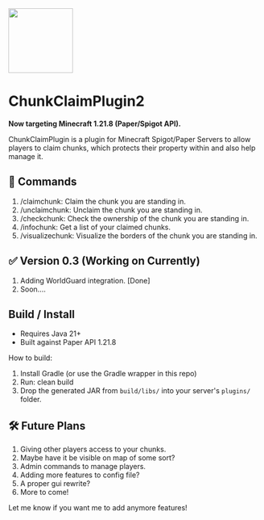 <img src="https://cdn.modrinth.com/data/8C4QfJDU/070d802c6f909b3c1324b3cad46d6b4d9ab5131f_96.webp" width="128">

# ChunkClaimPlugin2
 **Now targeting Minecraft 1.21.8 (Paper/Spigot API).**
 
 ChunkClaimPlugin is a plugin for Minecraft Spigot/Paper Servers to allow players to claim chunks, which protects their property within and also help manage it.

## 📜 Commands
1. /claimchunk: Claim the chunk you are standing in.
2. /unclaimchunk: Unclaim the chunk you are standing in.
3. /checkchunk: Check the ownership of the chunk you are standing in.
4. /infochunk: Get a list of your claimed chunks.
5. /visualizechunk: Visualize the borders of the chunk you are standing in.

## ✅ Version 0.3 (Working on Currently)
1. Adding WorldGuard integration. [Done]
2. Soon....

## Build / Install
- Requires Java 21+
- Built against Paper API 1.21.8

How to build:
1. Install Gradle (or use the Gradle wrapper in this repo)
2. Run: clean build
3. Drop the generated JAR from `build/libs/` into your server's `plugins/` folder.


## 🛠️ Future Plans
1. Giving other players access to your chunks.
2. Maybe have it be visible on map of some sort?
3. Admin commands to manage players.
4. Adding more features to config file?
5. A proper gui rewrite?
6. More to come!

Let me know if you want me to add anymore features!
